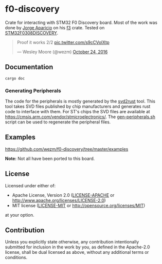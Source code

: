 <!-- [![Build status](https://travis-ci.org/japaric/f3.svg?branch=master)](https://travis-ci.org/japaric/f3) -->
<!-- [![crates.io](https://img.shields.io/crates/d/f3.svg)](https://crates.io/crates/f3) -->
<!-- [![crates.io](https://img.shields.io/crates/v/f3.svg)](https://crates.io/crates/f3) -->

# f0-discovery

Crate for interacting with STM32 F0 Discovery board. Most of the work was done by
[Jorge Aparicio] on his [f3] crate. Tested on [STM32F0308DISCOVERY].

[f3]: https://github.com/japaric/f3
[Jorge Aparicio]: https://github.com/japaric
[STM32F0308DISCOVERY]: http://www.st.com/en/evaluation-tools/stm32f0discovery.html

<blockquote class="twitter-tweet" data-lang="en"><p lang="en" dir="ltr">Proof it works 2/2 <a href="https://t.co/s9cCVoIXtp">pic.twitter.com/s9cCVoIXtp</a></p>&mdash; Wesley Moore (@wezm) <a href="https://twitter.com/wezm/status/790481366060183552">October 24, 2016</a></blockquote> <script async src="//platform.twitter.com/widgets.js" charset="utf-8"></script>

## Documentation

`cargo doc`

### Generating Peripherals

The code for the peripherals is mostly generated by the [svd2rust] tool. This
tool takes SVD files published by chip manufacturers and generates rust code to
interface with them.  For ST's chips the SVD files are available at
<https://cmsis.arm.com/vendor/stmicroelectronics/>. The [gen-peripherals.sh]
script can be used to regenerate the peripheral files.

[svd2rust]: https://github.com/japaric/svd2rust
[gen-peripherals.sh]: https://github.com/wezm/f0-discovery/blob/master/gen-peripherals.sh

## Examples

<https://github.com/wezm/f0-discovery/tree/master/examples>

**Note:** Not all have been ported to this board.

## License

Licensed under either of:

- Apache License, Version 2.0 ([LICENSE-APACHE](LICENSE-APACHE) or
  http://www.apache.org/licenses/LICENSE-2.0)
- MIT license ([LICENSE-MIT](LICENSE-MIT) or http://opensource.org/licenses/MIT)

at your option.

## Contribution

Unless you explicitly state otherwise, any contribution intentionally submitted for inclusion in the
work by you, as defined in the Apache-2.0 license, shall be dual licensed as above, without any
additional terms or conditions.
